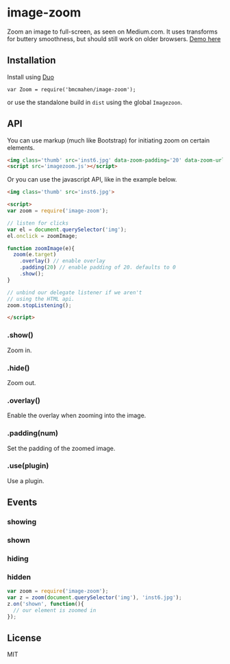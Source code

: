 
# image-zoom

  Zoom an image to full-screen, as seen on Medium.com. It uses transforms for buttery smoothness, but should still work on older browsers. [Demo here](http://benmcmahen.com/image-zoom/index.html)

## Installation

  Install using [Duo](http://github.com/duojs/duo)

  ```
  var Zoom = require('bmcmahen/image-zoom');
  ```

  or use the standalone build in `dist` using the global `Imagezoon`.

## API

You can use markup (much like Bootstrap) for initiating zoom on certain elements.

```html
<img class='thumb' src='inst6.jpg' data-zoom-padding='20' data-zoom-url='inst6.jpg' data-zoom-overlay='true'>
<script src='imagezoom.js'></script>
```

Or you can use the javascript API, like in the example below.

```html
<img class='thumb' src='inst6.jpg'>

<script>
var zoom = require('image-zoom');

// listen for clicks
var el = document.querySelector('img');
el.onclick = zoomImage;

function zoomImage(e){
  zoom(e.target)
    .overlay() // enable overlay
    .padding(20) // enable padding of 20. defaults to 0
    .show();
}

// unbind our delegate listener if we aren't
// using the HTML api.
zoom.stopListening();

</script>
```

### .show()

Zoom in.

### .hide()

Zoom out.

### .overlay()

Enable the overlay when zooming into the image.

### .padding(num)

Set the padding of the zoomed image.

### .use(plugin)

Use a plugin.

## Events

### showing
### shown
### hiding
### hidden

```javascript
var zoom = require('image-zoom');
var z = zoom(document.querySelector('img'), 'inst6.jpg');
z.on('shown', function(){
  // our element is zoomed in
});
```


## License

  MIT
